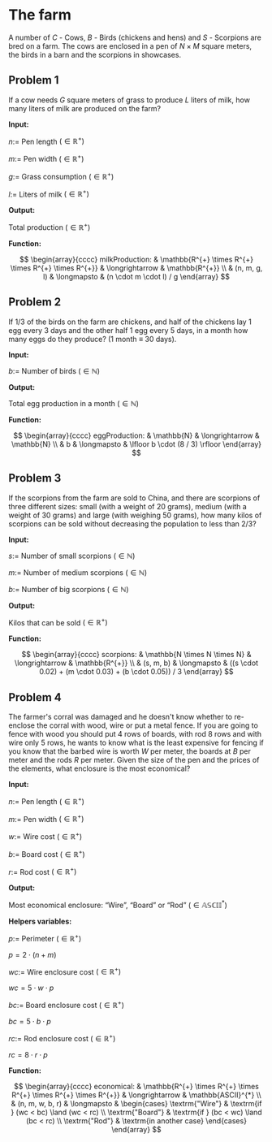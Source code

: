 # The farm

A number of $C$ - Cows, $B$ - Birds (chickens and hens) and $S$ - Scorpions are bred on a farm. The cows are enclosed in a pen of $N \times M$ square meters, the birds in a barn and the scorpions in showcases.

## Problem 1

If a cow needs $G$ square meters of grass to produce $L$ liters of milk, how many liters of milk are produced on the farm?

**Input:**

$n:=$ Pen length $(\in \mathbb{R^{+}})$

$m:=$ Pen width $(\in \mathbb{R^{+}})$

$g:=$ Grass consumption $(\in \mathbb{R^{+}})$

$l:=$ Liters of milk $(\in \mathbb{R^{+}})$

**Output:**

Total production $(\in \mathbb{R^{+}})$

**Function:**

$$
\begin{array}{cccc}
milkProduction: & \mathbb{R^{+} \times R^{+} \times R^{+} \times R^{+}} & \longrightarrow & \mathbb{R^{+}} \\
& (n, m, g, l) & \longmapsto & (n \cdot m \cdot l) / g
\end{array}
$$

## Problem 2

If 1/3 of the birds on the farm are chickens, and half of the chickens lay 1 egg every 3 days and the other half 1 egg every 5 days, in a month how many eggs do they produce? (1 month ≡ 30 days).

**Input:**

$b:=$ Number of birds $(\in \mathbb{N})$

**Output:**

Total egg production in a month $(\in \mathbb{N})$

**Function:**

$$
\begin{array}{cccc}
eggProduction: & \mathbb{N} & \longrightarrow & \mathbb{N} \\
& b & \longmapsto & \lfloor b \cdot (8 / 3) \rfloor
\end{array}
$$

## Problem 3

If the scorpions from the farm are sold to China, and there are scorpions of three different sizes: small (with a weight of 20 grams), medium (with a weight of 30 grams) and large (with weighing 50 grams), how many kilos of scorpions can be sold without decreasing the population to less than 2/3?

**Input:**

$s:=$ Number of small scorpions $(\in \mathbb{N})$

$m:=$ Number of medium scorpions $(\in \mathbb{N})$

$b:=$ Number of big scorpions $(\in \mathbb{N})$

**Output:**

Kilos that can be sold $(\in \mathbb{R^{+}})$

**Function:**

$$
\begin{array}{cccc}
scorpions: & \mathbb{N \times N \times N} & \longrightarrow & \mathbb{R^{+}} \\
& (s, m, b) & \longmapsto & ((s \cdot 0.02) + (m \cdot 0.03) + (b \cdot 0.05)) / 3
\end{array}
$$

## Problem 4

The farmer's corral was damaged and he doesn't know whether to re-enclose the corral with wood, wire or put a metal fence. If you are going to fence with wood you should put 4 rows of boards, with rod 8 rows and with wire only 5 rows, he wants to know what is the least expensive for fencing if you know that the barbed wire is worth $W$ per meter, the boards at $B$ per meter and the rods $R$ per meter. Given the size of the pen and the prices of the elements, what enclosure is the most economical?

**Input:**

$n:=$ Pen length $(\in \mathbb{R^{+}})$

$m:=$ Pen width $(\in \mathbb{R^{+}})$

$w:=$ Wire cost $(\in \mathbb{R^{+}})$

$b:=$ Board cost $(\in \mathbb{R^{+}})$

$r:=$ Rod cost $(\in \mathbb{R^{+}})$

**Output:**

Most economical enclosure: “Wire”, “Board” or “Rod” $(\in \mathbb{ASCII^{*}})$

**Helpers variables:**

$p:=$ Perimeter $(\in \mathbb{R^{+}})$

$p = 2 \cdot (n + m)$

$wc:=$ Wire enclosure cost $(\in \mathbb{R^{+}})$

$wc = 5 \cdot w \cdot p$

$bc:=$ Board enclosure cost $(\in \mathbb{R^{+}})$

$bc = 5 \cdot b \cdot p$

$rc:=$ Rod enclosure cost $(\in \mathbb{R^{+}})$

$rc = 8 \cdot r \cdot p$

**Function:**

$$
\begin{array}{cccc}
economical: & \mathbb{R^{+} \times R^{+} \times R^{+} \times R^{+} \times R^{+}} & \longrightarrow & \mathbb{ASCII}^{*} \\
& (n, m, w, b, r) & \longmapsto &
\begin{cases}
\textrm{"Wire"} & \textrm{if } (wc < bc) \land (wc < rc) \\
\textrm{"Board"} & \textrm{if } (bc < wc) \land (bc < rc) \\
\textrm{"Rod"} & \textrm{in another case}
\end{cases}
\end{array}
$$

